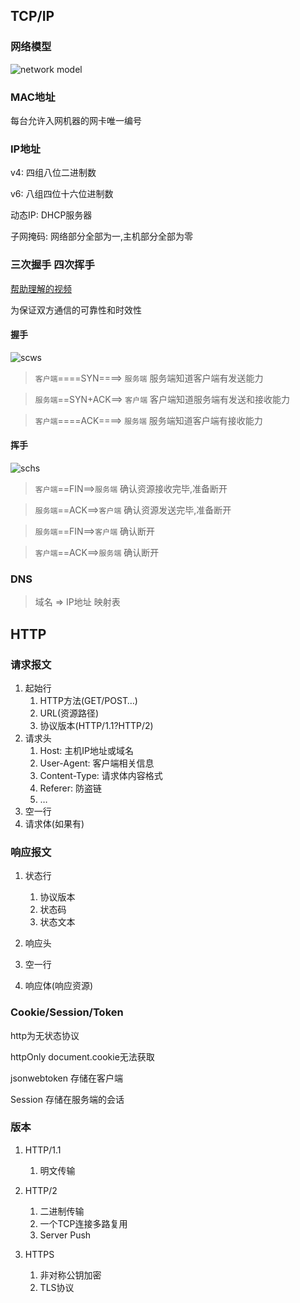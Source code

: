 ## TCP/IP

### 网络模型

![network model](https://images2018.cnblogs.com/blog/1311506/201804/1311506-20180405190807676-1522677477.png)

### MAC地址

每台允许入网机器的网卡唯一编号

### IP地址

v4: 四组八位二进制数

v6: 八组四位十六位进制数

动态IP: DHCP服务器

子网掩码: 网络部分全部为一,主机部分全部为零

### 三次握手 四次挥手

[帮助理解的视频](https://www.bilibili.com/video/BV1kV411j7hA)

为保证双方通信的可靠性和时效性

#### 握手

![scws](https://pic4.zhimg.com/80/v2-07c065a0321f887ae69e269d8dda9f43_720w.jpg)



> `客户端`====SYN====> `服务端` 服务端知道客户端有发送能力

> `服务端`==SYN+ACK==> `客户端` 客户端知道服务端有发送和接收能力

> `客户端`====ACK====> `服务端` 服务端知道客户端有接收能力

#### 挥手

![schs](https://pic3.zhimg.com/80/v2-629f51f6f535ebd7683f944707b21d1e_720w.jpg)

> `客户端`==FIN==>`服务端` 确认资源接收完毕,准备断开

> `服务端`==ACK==>`客户端` 确认资源发送完毕,准备断开

> `服务端`==FIN==>`客户端` 确认断开

> `客户端`==ACK==>`服务端` 确认断开

### DNS

> 域名 => IP地址 映射表

## HTTP

### 请求报文

1. 起始行
   1. HTTP方法(GET/POST…)
   2. URL(资源路径)
   3. 协议版本(HTTP/1.1?HTTP/2)
2. 请求头
   1. Host: 主机IP地址或域名
   2. User-Agent: 客户端相关信息
   3. Content-Type: 请求体内容格式
   4. Referer: 防盗链
   5. …
3. 空一行
4. 请求体(如果有)

### 响应报文

1. 状态行
   1. 协议版本
   2. 状态码
   3. 状态文本

2. 响应头
3. 空一行
4. 响应体(响应资源)

### Cookie/Session/Token

http为无状态协议

httpOnly document.cookie无法获取

jsonwebtoken 存储在客户端

Session 存储在服务端的会话

### 版本

1. HTTP/1.1
   1. 明文传输
2. HTTP/2
   1. 二进制传输
   2. 一个TCP连接多路复用
   3. Server Push
   
3. HTTPS
   1. 非对称公钥加密
   2. TLS协议